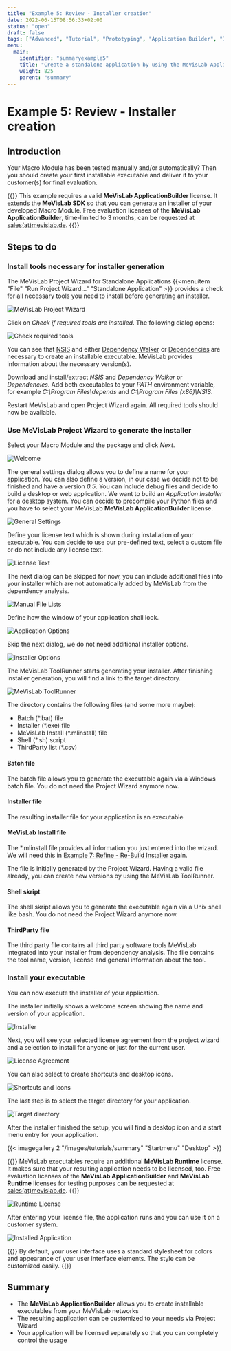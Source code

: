 ```yaml
---
title: "Example 5: Review - Installer creation"
date: 2022-06-15T08:56:33+02:00
status: "open"
draft: false
tags: ["Advanced", "Tutorial", "Prototyping", "Application Builder", "Installer"]
menu: 
  main:
    identifier: "summaryexample5"
    title: "Create a standalone application by using the MeVisLab ApplicationBuilder and install the application on another system."
    weight: 825
    parent: "summary"
---
```

# Example 5: Review - Installer creation
## Introduction
Your Macro Module has been tested manually and/or automatically? Then you should create your first installable executable and deliver it to your customer(s) for final evaluation.

{{<alert class="warning" caption="Licensing">}}
This example requires a valid **MeVisLab ApplicationBuilder** license. It extends the **MeVisLab SDK** so that you can generate an installer of your developed Macro Module.
Free evaluation licenses of the **MeVisLab ApplicationBuilder**, time-limited to 3 months, can be requested at [sales(at)mevislab.de](mailto://sales@mevislab.de).
{{</alert>}}

## Steps to do
### Install tools necessary for installer generation
The MeVisLab Project Wizard for Standalone Applications {{<menuitem "File" "Run Project Wizard..." "Standalone Application" >}} provides a check for all necessary tools you need to install before generating an installer.

![MeVisLab Project Wizard](/images/tutorials/summary/Example5_1.png "MeVisLab Project Wizard")

Click on *Check if required tools are installed*. The following dialog opens:

![Check required tools](/images/tutorials/summary/Example5_2.png "Check required tools")

You can see that [NSIS](https://nsis.sourceforge.io/Download) and either [Dependency Walker](http://www.dependencywalker.com/) or [Dependencies](https://github.com/lucasg/Dependencies) are necessary to create an installable executable. MeVisLab provides information about the necessary version(s).

Download and install/extract *NSIS* and *Dependency Walker* or *Dependencies*. Add both executables to your *PATH* environment variable, for example *C:\Program Files\depends* and *C:\Program Files (x86)\NSIS*.

Restart MeVisLab and open Project Wizard again. All required tools should now be available.

### Use MeVisLab Project Wizard to generate the installer
Select your Macro Module and the package and click *Next*.

![Welcome](/images/tutorials/summary/Example5_3.png "Welcome")

The general settings dialog allows you to define a name for your application. You can also define a version, in our case we decide not to be finished and have a version *0.5*. You can include debug files and decide to build a desktop or web application. We want to build an *Application Installer* for a desktop system. You can decide to precompile your Python files and you have to select your MeVisLab **MeVisLab ApplicationBuilder** license.

![General Settings](/images/tutorials/summary/Example5_4.png "General Settings")

Define your license text which is shown during installation of your executable. You can decide to use our pre-defined text, select a custom file or do not include any license text.

![License Text](/images/tutorials/summary/Example5_5.png "License Text")

The next dialog can be skipped for now, you can include additional files into your installer which are not automatically added by MeVisLab from the dependency analysis.

![Manual File Lists](/images/tutorials/summary/Example5_6.png "Manual File Lists")

Define how the window of your application shall look.

![Application Options](/images/tutorials/summary/Example5_7.png "Application Options")

Skip the next dialog, we do not need additional installer options.

![Installer Options](/images/tutorials/summary/Example5_8.png "Installer Options")

The MeVisLab ToolRunner starts generating your installer. After finishing installer generation, you will find a link to the target directory.

![MeVisLab ToolRunner](/images/tutorials/summary/Example5_9.png "MeVisLab ToolRunner")

The directory contains the following files (and some more maybe):
* Batch (\*.bat) file
* Installer (\*.exe) file
* MeVisLab Install (\*.mlinstall) file
* Shell (\*.sh) script
* ThirdParty list (\*.csv)

#### Batch file
The batch file allows you to generate the executable again via a Windows batch file. You do not need the Project Wizard anymore now.
#### Installer file
The resulting installer file for your application is an executable
#### MeVisLab Install file
The \*.mlinstall file provides all information you just entered into the wizard. We will need this in [Example 7: Refine - Re-Build Installer](/tutorials/summary/summary7/) again.

The file is initially generated by the Project Wizard. Having a valid file already, you can create new versions by using the MeVisLab ToolRunner.
#### Shell skript
The shell skript allows you to generate the executable again via a Unix shell like bash. You do not need the Project Wizard anymore now.
#### ThirdParty file
The third party file contains all third party software tools MeVisLab integrated into your installer from dependency analysis. The file contains the tool name, version, license and general information about the tool.

### Install your executable
You can now execute the installer of your application.

The installer initially shows a welcome screen showing the name and version of your application.

![Installer](/images/tutorials/summary/Example5_10.png "Installer")

Next, you will see your selected license agreement from the project wizard and a selection to install for anyone or just for the current user.

![License Agreement](/images/tutorials/summary/Example5_11.png "License Agreement")

You can also select to create shortcuts and desktop icons.

![Shortcuts and icons](/images/tutorials/summary/Example5_12.png "Shortcuts and icons")

The last step is to select the target directory for your application. 

![Target directory](/images/tutorials/summary/Example5_13.png "Target directory")

After the installer finished the setup, you will find a desktop icon and a start menu entry for your application.

{{< imagegallery 2 "/images/tutorials/summary" "Startmenu" "Desktop" >}}

{{<alert class="warning" caption="Licensing">}}
MeVisLab executables require an additional **MeVisLab Runtime** license. It makes sure that your resulting application needs to be licensed, too.
Free evaluation licenses of the **MeVisLab ApplicationBuilder** and **MeVisLab Runtime** licenses for testing purposes can be requested at [sales(at)mevislab.de](mailto://sales@mevislab.de).
{{</alert>}}

![Runtime License](/images/tutorials/summary/Example5_14.png "Runtime License")

After entering your license file, the application runs and you can use it on a customer system.

![Installed Application](/images/tutorials/summary/Example5_15.png "Installed Application")

{{<alert class="info" caption="Info">}}
By default, your user interface uses a standard stylesheet for colors and appearance of your user interface elements. The style can be customized easily.
{{</alert>}}

## Summary
* The **MeVisLab ApplicationBuilder** allows you to create installable executables from your MeVisLab networks
* The resulting application can be customized to your needs via Project Wizard
* Your application will be licensed separately so that you can completely control the usage
